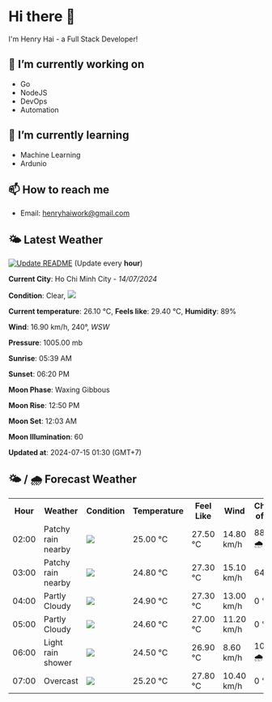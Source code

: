 # Hi there 👋

I'm Henry Hai - a Full Stack Developer!

## 🔭 I’m currently working on

- Go
- NodeJS
- DevOps
- Automation

## 🌱 I’m currently learning

- Machine Learning
- Ardunio

## 📫 How to reach me

- Email: <henryhaiwork@gmail.com>

## 🌤️ Latest Weather
[![Update README](https://github.com/henry0hai/henry0hai/actions/workflows/udpateReadme.yml/badge.svg)](https://github.com/henry0hai/henry0hai/actions/workflows/udpateReadme.yml)
(Update every **hour**)
<!-- CURRENT_WEATHER:START -->
**Current City**: Ho Chi Minh City - *14/07/2024*

**Condition**: Clear, <img src="https://cdn.weatherapi.com/weather/64x64/night/113.png"/>

**Current temperature**: 26.10 °C, **Feels like**: 29.40 °C, **Humidity**: 89%

**Wind**: 16.90 km/h, 240°, *WSW*

**Pressure**: 1005.00 mb

**Sunrise**: 05:39 AM

**Sunset**: 06:20 PM

**Moon Phase**: Waxing Gibbous

**Moon Rise**: 12:50 PM

**Moon Set**: 12:03 AM

**Moon Illumination**: 60

**Updated at**: 2024-07-15 01:30 (GMT+7)<!-- CURRENT_WEATHER:END -->

## 🌤️ / 🌧️ Forecast Weather
<!-- FORECAST_WEATHER:START -->
<table>
		<tr>
			<th>Hour</th>
			<th>Weather</th>
			<th>Condition</th>
			<th>Temperature</th>
			<th>Feel Like</th>
			<th>Wind</th>
			<th>Chance of Rain</th>
		</tr>
				<tr>
					<td>02:00</td>
					<td>Patchy rain nearby</td>
					<td><img src='https://cdn.weatherapi.com/weather/64x64/night/176.png'/></td>
					<td>25.00 °C</td>
					<td>27.50 °C</td>
					<td>14.80 km/h</td>
					<td>88 % 🌧️</td>
				</tr>
				<tr>
					<td>03:00</td>
					<td>Patchy rain nearby</td>
					<td><img src='https://cdn.weatherapi.com/weather/64x64/night/176.png'/></td>
					<td>24.80 °C</td>
					<td>27.30 °C</td>
					<td>15.10 km/h</td>
					<td>64 %</td>
				</tr>
				<tr>
					<td>04:00</td>
					<td>Partly Cloudy </td>
					<td><img src='https://cdn.weatherapi.com/weather/64x64/night/116.png'/></td>
					<td>24.90 °C</td>
					<td>27.30 °C</td>
					<td>13.00 km/h</td>
					<td>0 %</td>
				</tr>
				<tr>
					<td>05:00</td>
					<td>Partly Cloudy </td>
					<td><img src='https://cdn.weatherapi.com/weather/64x64/night/116.png'/></td>
					<td>24.60 °C</td>
					<td>27.00 °C</td>
					<td>11.20 km/h</td>
					<td>0 %</td>
				</tr>
				<tr>
					<td>06:00</td>
					<td>Light rain shower</td>
					<td><img src='https://cdn.weatherapi.com/weather/64x64/day/353.png'/></td>
					<td>24.50 °C</td>
					<td>26.90 °C</td>
					<td>8.60 km/h</td>
					<td>100 % 🌧️</td>
				</tr>
				<tr>
					<td>07:00</td>
					<td>Overcast </td>
					<td><img src='https://cdn.weatherapi.com/weather/64x64/day/122.png'/></td>
					<td>25.20 °C</td>
					<td>27.80 °C</td>
					<td>10.40 km/h</td>
					<td>0 %</td>
				</tr>
</table>
<!-- FORECAST_WEATHER:END -->

